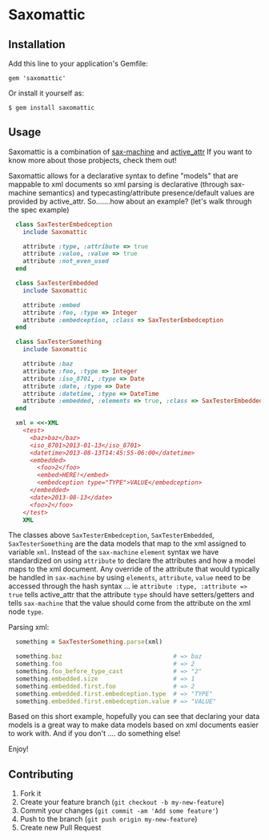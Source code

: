 # Saxomattic

## Installation

Add this line to your application's Gemfile:

    gem 'saxomattic'

Or install it yourself as:

    $ gem install saxomattic

## Usage

Saxomattic is a combination of [sax-machine](https://github.com/pauldix/sax-machine) and [active_attr](https://github.com/cgriego/active_attr)
If you want to know more about those probjects, check them out!

Saxomattic allows for a declarative syntax to define "models" that are mappable to xml documents so xml parsing
is declarative (through sax-machine semantics) and typecasting/attribute presence/default values are provided by
active_attr.  So.......how about an example? (let's walk through the spec example)

```ruby
  class SaxTesterEmbedception
    include Saxomattic

    attribute :type, :attribute => true
    attribute :value, :value => true
    attribute :not_even_used
  end

  class SaxTesterEmbedded
    include Saxomattic

    attribute :embed
    attribute :foo, :type => Integer
    attribute :embedception, :class => SaxTesterEmbedception
  end

  class SaxTesterSomething
    include Saxomattic

    attribute :baz
    attribute :foo, :type => Integer
    attribute :iso_8701, :type => Date
    attribute :date, :type => Date
    attribute :datetime, :type => DateTime
    attribute :embedded, :elements => true, :class => SaxTesterEmbedded
  end

  xml = <<-XML
    <test>
      <baz>baz</baz>
      <iso_8701>2013-01-13</iso_8701>
      <datetime>2013-08-13T14:45:55-06:00</datetime>
      <embedded>
        <foo>2</foo>
        <embed>HERE!</embed>
        <embedception type="TYPE">VALUE</embedception>
      </embedded>
      <date>2013-08-13</date>
      <foo>2</foo>
    </test>
    XML
```

The classes above `SaxTesterEmbedception`, `SaxTesterEmbedded`, `SaxTesterSomething` are the data models that map to the xml assigned to variable `xml`.
Instead of the `sax-machine` `element` syntax we have standardized on using `attribute` to declare the attributes and how a model maps to the xml document. Any override of the attribute that would typically be handled in `sax-machine` by using `elements`, `attribute`, `value` need to be accessed through the hash syntax ... ie `attribute :type, :attribute => true` tells active_attr that the attribute `type` should have setters/getters and tells `sax-machine` that the value should come from the attribute on the xml node `type`.

Parsing xml:

```ruby
  something = SaxTesterSomething.parse(xml)

  something.baz                               # => baz
  something.foo                               # => 2
  something.foo_before_type_cast              # => "2"
  something.embedded.size                     # => 1
  something.embedded.first.foo                # => 2
  something.embedded.first.embedception.type  # => "TYPE"
  something.embedded.first.embedception.value # => "VALUE"
```

Based on this short example, hopefully you can see that declaring your data models is a great way to make data models based on xml documents easier to work with. And if you don't .... do something else!

Enjoy!

## Contributing

1. Fork it
2. Create your feature branch (`git checkout -b my-new-feature`)
3. Commit your changes (`git commit -am 'Add some feature'`)
4. Push to the branch (`git push origin my-new-feature`)
5. Create new Pull Request
